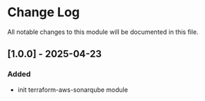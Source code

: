 # Change Log

All notable changes to this module will be documented in this file.

## [1.0.0] - 2025-04-23

### Added

- init terraform-aws-sonarqube module
